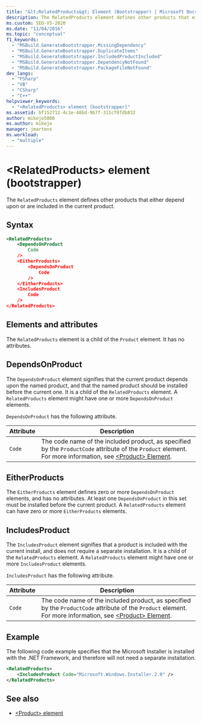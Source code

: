 ```yaml
---
title: "&lt;RelatedProducts&gt; Element (Bootstrapper) | Microsoft Docs"
description: The RelatedProducts element defines other products that either depend upon or are included in the current product.
ms.custom: SEO-VS-2020
ms.date: "11/04/2016"
ms.topic: "conceptual"
f1_keywords:
  - "MSBuild.GenerateBootstrapper.MissingDependency"
  - "MSBuild.GenerateBootstrapper.DuplicateItems"
  - "MSBuild.GenerateBootstrapper.IncludedProductIncluded"
  - "MSBuild.GenerateBootstrapper.DependencyNotFound"
  - "MSBuild.GenerateBootstrapper.PackageFileNotFound"
dev_langs:
  - "FSharp"
  - "VB"
  - "CSharp"
  - "C++"
helpviewer_keywords:
  - "<RelatedProducts> element [bootstrapper]"
ms.assetid: bf152712-4c1e-48bd-9b7f-311cf0fdb832
author: mikejo5000
ms.author: mikejo
manager: jmartens
ms.workload:
  - "multiple"
---
```

# &lt;RelatedProducts&gt; element (bootstrapper)
The `RelatedProducts` element defines other products that either depend upon or are included in the current product.

## Syntax

```xml
<RelatedProducts>
    <DependsOnProduct
        Code
    />
    <EitherProducts>
        <DependsOnProduct
            Code
        />
    </EitherProducts>
    <IncludesProduct
        Code
    />
</RelatedProducts>
```

## Elements and attributes
 The `RelatedProducts` element is a child of the `Product` element. It has no attributes.

## DependsOnProduct
 The `DependsOnProduct` element signifies that the current product depends upon the named product, and that the named product should be installed before the current one. It is a child of the `RelatedProducts` element. A `RelatedProducts` element might have one or more `DependsOnProduct` elements.

 `DependsOnProduct` has the following attribute.

|Attribute|Description|
|---------------|-----------------|
|`Code`|The code name of the included product, as specified by the `ProductCode` attribute of the `Product` element. For more information, see [\<Product> Element](../deployment/product-element-bootstrapper.md).|

## EitherProducts
 The `EitherProducts` element defines zero or more `DependsOnProduct` elements, and has no attributes. At least one `DependsOnProduct` in this set must be installed before the current product. A `RelatedProducts` element can have zero or more `EitherProducts` elements.

## IncludesProduct
 The `IncludesProduct` element signifies that a product is included with the current install, and does not require a separate installation. It is a child of the `RelatedProducts` element. A `RelatedProducts` element might have one or more `IncludesProduct` elements.

 `IncludesProduct` has the following attribute.

|Attribute|Description|
|---------------|-----------------|
|`Code`|The code name of the included product, as specified by the `ProductCode` attribute of the `Product` element. For more information, see [\<Product> Element](../deployment/product-element-bootstrapper.md).|

## Example
 The following code example specifies that the Microsoft Installer is installed with the .NET Framework, and therefore will not need a separate installation.

```xml
<RelatedProducts>
    <IncludesProduct Code="Microsoft.Windows.Installer.2.0" />
</RelatedProducts>
```

## See also
- [\<Product> element](../deployment/product-element-bootstrapper.md)